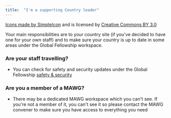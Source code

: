 ```yaml
---
title:  "I'm a supporting Country leader"
---
```

[Icons made by SimpleIcon](http://www.flaticon.com/authors/simpleicon) and is licensed by [Creative Commons BY 3.0](http://creativecommons.org/licenses/by/3.0/)

Your main responsibilities are to your country site (if you've decided to have one for your own staff) and to make sure your country is up to date in some areas under the Global Fellowship workspace.

### Are your staff travelling? 
* You can check for safety and security updates under the Global Fellowship [safety &amp; security](https://tlmi.glasscubes.com/cube/documents/128238/453349?60)

### Are you a member of a MAWG?
* There may be a dedicated MAWG workspace which you can't see. If you're not a member of it, you can't see it so please contact the MAWG convener to make sure you have access to everything you need

